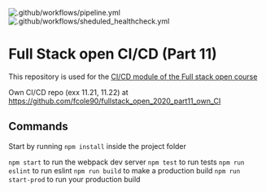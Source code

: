 ![.github/workflows/pipeline.yml](https://github.com/fcole90/full-stack-open-pokedex/workflows/.github/workflows/pipeline.yml/badge.svg) ![.github/workflows/sheduled_healthcheck.yml](https://github.com/fcole90/full-stack-open-pokedex/workflows/.github/workflows/sheduled_healthcheck.yml/badge.svg?event=schedule)

# Full Stack open CI/CD (Part 11)

This repository is used for the [CI/CD module of the Full stack open course](https://fullstackopen.com/en/part11)

Own CI/CD repo (exx 11.21, 11.22) at https://github.com/fcole90/fullstack_open_2020_part11_own_CI


## Commands

Start by running `npm install` inside the project folder

`npm start` to run the webpack dev server
`npm test` to run tests
`npm run eslint` to run eslint
`npm run build` to make a production build
`npm run start-prod` to run your production build
